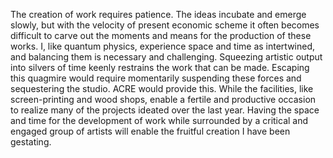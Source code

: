 The creation of work requires patience. The ideas incubate and emerge slowly, but with the velocity of present economic scheme it often becomes difficult to carve out the moments and means for the production of these works. I, like quantum physics, experience space and time as intertwined, and balancing them is necessary and challenging. Squeezing artistic output into silvers of time keenly restrains the work that can be made. Escaping this quagmire would require momentarily suspending these forces and sequestering the studio. ACRE would provide this. While the facilities, like screen-printing and wood shops, enable a fertile and productive occasion to realize many of the projects ideated over the last year. Having the space and time for the development of work while surrounded by a critical and engaged group of artists will enable the fruitful creation I have been gestating.